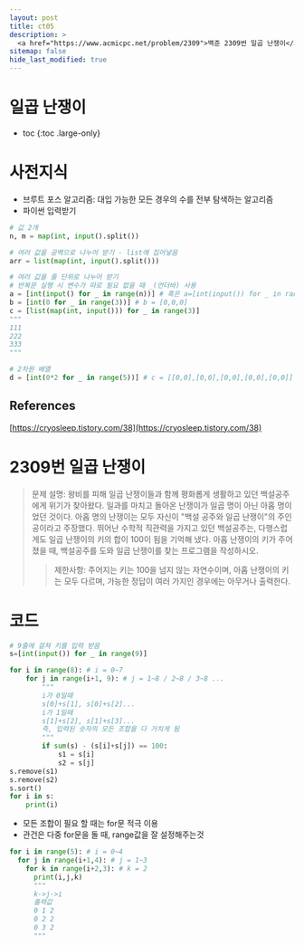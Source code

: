 ```yaml
---
layout: post
title: ct05
description: >
  <a href="https://www.acmicpc.net/problem/2309">백준 2309번 일곱 난쟁이</a><br>
sitemap: false
hide_last_modified: true
---
```

# 일곱 난쟁이

* toc
{:toc .large-only}

# 사전지식

- 브루트 포스 알고리즘: 대입 가능한 모든 경우의 수를 전부 탐색하는 알고리즘
- 파이썬 입력받기

```python
# 값 2개
n, m = map(int, input().split())

# 여러 값을 공백으로 나누어 받기 - list에 집어넣음
arr = list(map(int, input().split()))

# 여러 값을 줄 단위로 나누어 받기
# 반복문 실행 시 변수가 따로 필요 없을 때 _(언더바) 사용
a = [int(input() for _ in range(n))] # 혹은 a=[int(input()) for _ in range(n)]
b = [int(0 for _ in range(3))] # b = [0,0,0]
c = [list(map(int, input())) for _ in range(3)]
"""
111
222
333
"""

# 2차원 배열
d = [int(0*2 for _ in range(5))] # c = [[0,0],[0,0],[0,0],[0,0],[0,0]] 
```

## References
[https://cryosleep.tistory.com/38](https://cryosleep.tistory.com/38)

# 2309번 일곱 난쟁이

>문제 설명: 왕비를 피해 일곱 난쟁이들과 함께 평화롭게 생활하고 있던 백설공주에게 위기가 찾아왔다.
>일과를 마치고 돌아온 난쟁이가 일곱 명이 아닌 아홉 명이었던 것이다.
>아홉 명의 난쟁이는 모두 자신이 "백설 공주와 일곱 난쟁이"의 주인공이라고 주장했다. 
>뛰어난 수학적 직관력을 가지고 있던 백설공주는, 다행스럽게도 일곱 난쟁이의 키의 합이 100이 됨을 기억해 냈다.
>아홉 난쟁이의 키가 주어졌을 때, 백설공주를 도와 일곱 난쟁이를 찾는 프로그램을 작성하시오.
>> 제한사항: 주어지는 키는 100을 넘지 않는 자연수이며, 아홉 난쟁이의 키는 모두 다르며, 가능한 정답이 여러 가지인 경우에는 아무거나 출력한다.


# 코드

```python
# 9줄에 걸쳐 키를 입력 받음
s=[int(input()) for _ in range(9)]

for i in range(8): # i = 0~7
    for j in range(i+1, 9): # j = 1~8 / 2~8 / 3~8 ...
        """
        i가 0일때
        s[0]+s[1], s[0]+s[2]...
        i가 1일때
        s[1]+s[2], s[1]+s[3]...
        즉, 입력된 숫자의 모든 조합을 다 거치게 됨
        """
        if sum(s) - (s[i]+s[j]) == 100:
            s1 = s[i]
            s2 = s[j]
s.remove(s1)
s.remove(s2)
s.sort()
for i in s:
    print(i)
```

- 모든 조합이 필요 할 때는 for문 적극 이용
- 관건은 다중 for문을 돌 때, range값을 잘 설정해주는것

```python
for i in range(5): # i = 0~4
  for j in range(i+1,4): # j = 1~3
    for k in range(i+2,3): # k = 2
      print(i,j,k)
      """
      k->j->i
      출력값
      0 1 2
      0 2 2
      0 3 2 
      """
```